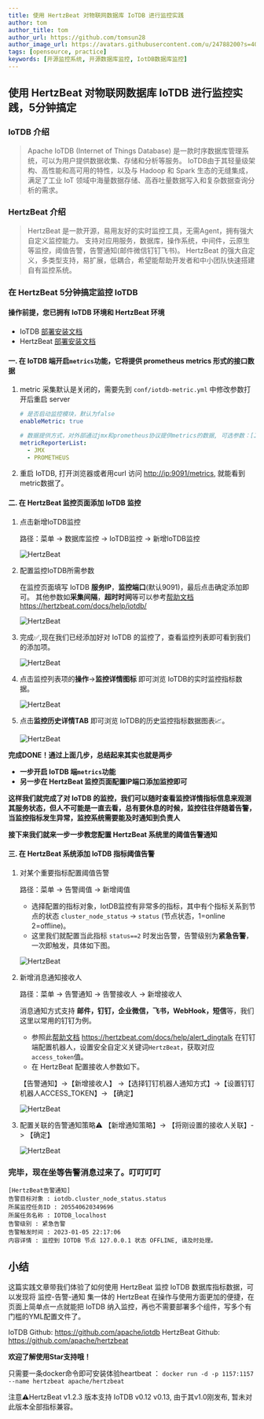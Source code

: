 ```yaml
---
title: 使用 HertzBeat 对物联网数据库 IoTDB 进行监控实践    
author: tom  
author_title: tom   
author_url: https://github.com/tomsun28  
author_image_url: https://avatars.githubusercontent.com/u/24788200?s=400&v=4  
tags: [opensource, practice]
keywords: [开源监控系统, 开源数据库监控, IotDB数据库监控]
---
```


## 使用 HertzBeat 对物联网数据库 IoTDB 进行监控实践，5分钟搞定

### IoTDB 介绍

> Apache IoTDB (Internet of Things Database) 是一款时序数据库管理系统，可以为用户提供数据收集、存储和分析等服务。
> IoTDB由于其轻量级架构、高性能和高可用的特性，以及与 Hadoop 和 Spark 生态的无缝集成，满足了工业 IoT 领域中海量数据存储、高吞吐量数据写入和复杂数据查询分析的需求。

### HertzBeat 介绍

> HertzBeat 是一款开源，易用友好的实时监控工具，无需Agent，拥有强大自定义监控能力。
> 支持对应用服务，数据库，操作系统，中间件，云原生等监控，阈值告警，告警通知(邮件微信钉钉飞书)。
> HertzBeat 的强大自定义，多类型支持，易扩展，低耦合，希望能帮助开发者和中小团队快速搭建自有监控系统。

### 在 HertzBeat 5分钟搞定监控 IoTDB

#### 操作前提，您已拥有 IoTDB 环境和 HertzBeat 环境

- IoTDB [部署安装文档](https://iotdb.apache.org/UserGuide/V0.13.x/QuickStart/QuickStart.html)
- HertzBeat [部署安装文档](https://hertzbeat.com/docs/start/docker-deploy)

#### 一. 在 IoTDB 端开启`metrics`功能，它将提供 prometheus metrics 形式的接口数据

1. metric 采集默认是关闭的，需要先到 `conf/iotdb-metric.yml` 中修改参数打开后重启 server

    ```yaml
    # 是否启动监控模块，默认为false
    enableMetric: true
    
    # 数据提供方式，对外部通过jmx和prometheus协议提供metrics的数据, 可选参数：[JMX, PROMETHEUS, IOTDB],IOTDB是默认关闭的。
    metricReporterList:
      - JMX
      - PROMETHEUS
    ```

2. 重启 IoTDB, 打开浏览器或者用curl 访问 <http://ip:9091/metrics>, 就能看到metric数据了。

#### 二. 在 HertzBeat 监控页面添加 IoTDB 监控

1. 点击新增IoTDB监控

    路径：菜单 -> 数据库监控 -> IoTDB监控 -> 新增IoTDB监控

    ![HertzBeat](/img/blog/monitor-iotdb-1.png)

2. 配置监控IoTDB所需参数

    在监控页面填写 IoTDB **服务IP**，**监控端口**(默认9091)，最后点击确定添加即可。
    其他参数如**采集间隔**，**超时时间**等可以参考[帮助文档](https://hertzbeat.com/docs/help/iotdb/) <https://hertzbeat.com/docs/help/iotdb/>

    ![HertzBeat](/img/blog/monitor-iotdb-2.png)

3. 完成✅,现在我们已经添加好对 IoTDB 的监控了，查看监控列表即可看到我们的添加项。

    ![HertzBeat](/img/blog/monitor-iotdb-3.png)

4. 点击监控列表项的**操作**->**监控详情图标** 即可浏览 IoTDB的实时监控指标数据。

    ![HertzBeat](/img/blog/monitor-iotdb-4.png)

5. 点击**监控历史详情TAB** 即可浏览 IoTDB的历史监控指标数据图表📈。

    ![HertzBeat](/img/blog/monitor-iotdb-5.png)

**完成DONE！通过上面几步，总结起来其实也就是两步**  

- **一步开启 IoTDB 端`metrics`功能**
- **另一步在 HertzBeat 监控页面配置IP端口添加监控即可**

**这样我们就完成了对 IoTDB 的监控，我们可以随时查看监控详情指标信息来观测其服务状态，但人不可能是一直去看，总有要休息的时候，监控往往伴随着告警，当监控指标发生异常，监控系统需要能及时通知到负责人**

**接下来我们就来一步一步教您配置 HertzBeat 系统里的阈值告警通知**

#### 三. 在 HertzBeat 系统添加 IoTDB 指标阈值告警

1. 对某个重要指标配置阈值告警

    路径：菜单 -> 告警阈值 -> 新增阈值

   - 选择配置的指标对象，IotDB监控有非常多的指标，其中有个指标关系到节点的状态 `cluster_node_status` -> `status` (节点状态，1=online 2=offline)。
   - 这里我们就配置当此指标 `status==2` 时发出告警，告警级别为**紧急告警**，一次即触发，具体如下图。

    ![HertzBeat](/img/blog/monitor-iotdb-6.png)

2. 新增消息通知接收人

    路径：菜单 -> 告警通知 -> 告警接收人 -> 新增接收人

    消息通知方式支持 **邮件，钉钉，企业微信，飞书，WebHook，短信**等，我们这里以常用的钉钉为例。

   - 参照此[帮助文档](https://hertzbeat.com/docs/help/alert_dingtalk) <https://hertzbeat.com/docs/help/alert_dingtalk> 在钉钉端配置机器人，设置安全自定义关键词`HertzBeat`，获取对应`access_token`值。
   - 在 HertzBeat 配置接收人参数如下。

    【告警通知】->【新增接收人】 ->【选择钉钉机器人通知方式】->【设置钉钉机器人ACCESS_TOKEN】-> 【确定】

    ![HertzBeat](/img/blog/alert-notice-1.png)

3. 配置关联的告警通知策略⚠️ 【新增通知策略】-> 【将刚设置的接收人关联】-> 【确定】

    ![HertzBeat](/img/blog/alert-notice-2.png)

### 完毕，现在坐等告警消息过来了。叮叮叮叮

```text
[HertzBeat告警通知]
告警目标对象 : iotdb.cluster_node_status.status
所属监控任务ID : 205540620349696
所属任务名称 : IOTDB_localhost
告警级别 : 紧急告警
告警触发时间 : 2023-01-05 22:17:06
内容详情 : 监控到 IOTDB 节点 127.0.0.1 状态 OFFLINE, 请及时处理。
```

## 小结

这篇实践文章带我们体验了如何使用 HertzBeat 监控 IoTDB 数据库指标数据，可以发现将 监控-告警-通知 集一体的 HertzBeat 在操作与使用方面更加的便捷，在页面上简单点一点就能把 IoTDB 纳入监控，再也不需要部署多个组件，写多个有门槛的YML配置文件了。

IoTDB Github: <https://github.com/apache/iotdb>
HertzBeat Github: <https://github.com/apache/hertzbeat>

**欢迎了解使用Star支持哦！**

只需要一条docker命令即可安装体验heartbeat ：
`docker run -d -p 1157:1157 --name hertzbeat apache/hertzbeat`

注意⚠️HertzBeat v1.2.3 版本支持 IoTDB v0.12 v0.13, 由于其v1.0刚发布, 暂未对此版本全部指标兼容。
